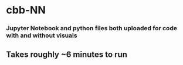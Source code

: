 # cbb-NN

### Jupyter Notebook and python files both uploaded for code with and without visuals
## Takes roughly ~6 minutes to run
